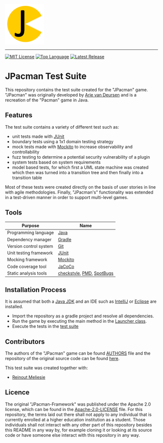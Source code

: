 <img src=img/jpacman_logo.png alt="The Green Thumb Logo" width="129" height="133">

--------------------------------------------------------------------------------
[![MIT License](https://img.shields.io/badge/license-Apache_2.0-green.svg)](https://github.com/johanneshagspiel/jpacman-test-suite/Apache-2.0-LICENSE.txt)
[![Top Language](https://img.shields.io/github/languages/top/johanneshagspiel/jpacman-test-suite)](https://github.com/johanneshagspiel/jpacman-test-suite)
[![Latest Release](https://img.shields.io/github/v/release/johanneshagspiel/jpacman-test-suite)](https://github.com/johanneshagspiel/jpacman-test-suite/releases/)

# JPacman Test Suite

This repository contains the test suite created for the "JPacman" game. "JPacman" was originally developed by [Arie van Deursen](https://github.com/avandeursen) and is a recreation of the "Pacman" game in Java.

## Features

The test suite contains a variety of different test such as:

- unit tests made with [JUnit](https://junit.org/junit5/)
- boundary tests using a 1x1 domain testing strategy
- mock tests made with [Mockito](https://site.mockito.org/) to increase observability and controllability
- fuzz testing to determine a potential security vulnerability of a plugin
- system tests based on system requirements
- model based tests, for which first a UML state machine was created which then was turned into a transition tree and then finally into a transition table

Most of these tests were created directly on the basis of user stories in line with agile methodologies. Finally, "JPacman's" functionality was extended in a test-driven manner in order to support multi-level games.

## Tools

| Purpose               | Name                                                                                                                     |
|-----------------------|--------------------------------------------------------------------------------------------------------------------------|
| Programming language  | [Java](https://openjdk.org/)                                                                                             |
| Dependency manager    | [Gradle]()                                                                                                               |
| Version control system | [Git](https://git-scm.com/)                                                                                              |
| Unit testing framework | [JUnit](https://junit.org/junit5/)                                                                                       |
| Mocking framework     | [Mockito](https://site.mockito.org/)                                                                                     |
| Code coverage tool    | [JaCoCo](https://www.jacoco.org/jacoco/)                                                                                     |
| Static analysis tools | [checkstyle](https://checkstyle.sourceforge.io/), [PMD](https://pmd.github.io/), [SpotBugs](https://spotbugs.github.io/) |


## Installation Process

It is assumed that both a [Java JDK](https://openjdk.org/) and an IDE such as [IntelliJ](https://www.jetbrains.com/idea/) or [Eclipse](https://www.eclipse.org/ide/) are installed.

- Import the repository as a gradle project and resolve all dependencies.
- Run the game by executing the main method in the [Launcher class](src/main/java/nl/tudelft/jpacman/Launcher.java).
- Execute the tests in the [test suite](src/test/java/nl/tudelft/jpacman)

## Contributors

The authors of the "JPacman" game can be found [AUTHORS](AUTHORS.md) file and the repository of the original source code can be found [here](https://github.com/SERG-Delft/jpacman-framework).

This test suite was created together with:

- [Reinout Meliesie](https://github.com/Zedfrigg)

## Licence

The original "JPacman-Framework" was published under the Apache 2.0 license, which can be found in the [Apache-2.0-LICENSE](https://github.com/johanneshagspiel/jpacman-test-suite/tree/master/Apache-2.0-LICENSE.txt) file. For this repository, the terms laid out there shall not apply to any individual that is currently enrolled at a higher education institution as a student. Those individuals shall not interact with any other part of this repository besides this README in any way by, for example cloning it or looking at its source code or have someone else interact with this repository in any way.
